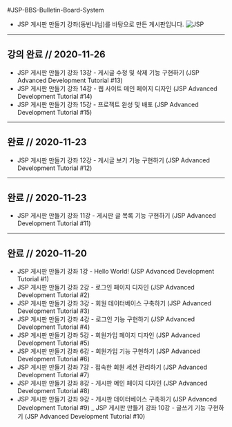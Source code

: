 #JSP-BBS-Bulletin-Board-System

- JSP 게시판 만들기 강좌(동빈나님)를 바탕으로 만든 게시판입니다.
![JSP](https://user-images.githubusercontent.com/67350653/101282948-34709d00-381b-11eb-8be5-87fca0fa68f8.PNG)


------------
강의 완료 // 2020-11-26
-
- JSP 게시판 만들기 강좌 13강 - 게시글 수정 및 삭제 기능 구현하기 (JSP Advanced Development Tutorial #13)
- JSP 게시판 만들기 강좌 14강 - 웹 사이트 메인 페이지 디자인 (JSP Advanced Development Tutorial #14)
- JSP 게시판 만들기 강좌 15강 - 프로젝트 완성 및 배포 (JSP Advanced Development Tutorial #15)
------------
완료 // 2020-11-23
-
- JSP 게시판 만들기 강좌 12강 - 게시글 보기 기능 구현하기 (JSP Advanced Development Tutorial #12)
------------
완료 // 2020-11-23
-
- JSP 게시판 만들기 강좌 11강 - 게시판 글 목록 기능 구현하기 (JSP Advanced Development Tutorial #11)

------------
완료 // 2020-11-20
-
- JSP 게시판 만들기 강좌 1강 - Hello World! (JSP Advanced Development Tutorial #1)
- JSP 게시판 만들기 강좌 2강 - 로그인 페이지 디자인 (JSP Advanced Development Tutorial #2)
- JSP 게시판 만들기 강좌 3강 - 회원 데이터베이스 구축하기 (JSP Advanced Development Tutorial #3)
- JSP 게시판 만들기 강좌 4강 - 로그인 기능 구현하기 (JSP Advanced Development Tutorial #4)
- JSP 게시판 만들기 강좌 5강 - 회원가입 페이지 디자인 (JSP Advanced Development Tutorial #5)
- JSP 게시판 만들기 강좌 6강 - 회원가입 기능 구현하기 (JSP Advanced Development Tutorial #6)
- JSP 게시판 만들기 강좌 7강 - 접속한 회원 세션 관리하기 (JSP Advanced Development Tutorial #7)
- JSP 게시판 만들기 강좌 8강 - 게시판 메인 페이지 디자인 (JSP Advanced Development Tutorial #8)
- JSP 게시판 만들기 강좌 9강 - 게시판 데이터베이스 구축하기 (JSP Advanced Development Tutorial #9)
_ JSP 게시판 만들기 강좌 10강 - 글쓰기 기능 구현하기 (JSP Advanced Development Tutorial #10)
